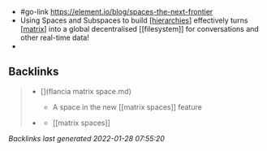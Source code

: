 - #go-link https://element.io/blog/spaces-the-next-frontier
- Using Spaces and Subspaces to build [[hierarchies]] effectively turns [[matrix]] into a global decentralised [[filesystem]] for conversations and other real-time data!
- 

[//begin]: # "Autogenerated link references for markdown compatibility"
[hierarchies]: hierarchies.md "hierarchies"
[matrix]: matrix.md "matrix"
[//end]: # "Autogenerated link references"

## Backlinks

> - [](flancia matrix space.md)
>   - A space in the new [[matrix spaces]] feature
>    
> - [](2021-05-17.md)
>   - [[matrix spaces]]

_Backlinks last generated 2022-01-28 07:55:20_
